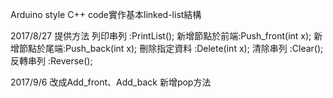 Arduino style C++ code實作基本linked-list結構

2017/8/27 提供方法
    列印串列      :PrintList();
    新增節點於前端:Push_front(int x);
    新增節點於尾端:Push_back(int x);
    刪除指定資料  :Delete(int x);
    清除串列      :Clear();
    反轉串列      :Reverse();

2017/9/6
    改成Add_front、Add_back
    新增pop方法
